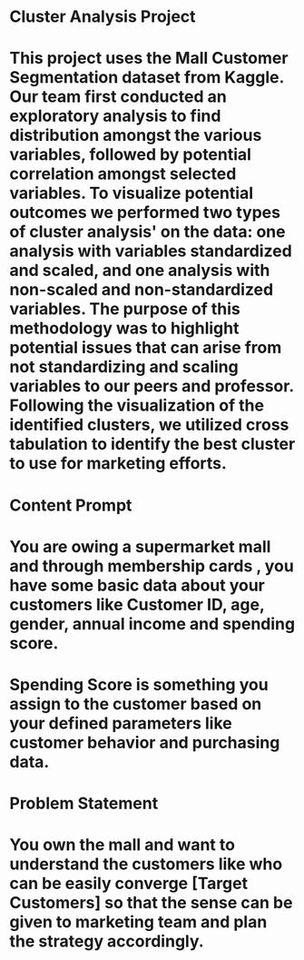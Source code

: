 # Cluster Analysis Project
# This project uses the Mall Customer Segmentation dataset from Kaggle. Our team first conducted an exploratory analysis to find distribution amongst the various variables, followed by potential correlation amongst selected variables. To visualize potential outcomes we performed two types of cluster analysis' on the data: one analysis with variables standardized and scaled, and one analysis with non-scaled and non-standardized variables. The purpose of this methodology was to highlight potential issues that can arise from not standardizing and scaling variables to our peers and professor. Following the visualization of the identified clusters, we utilized cross tabulation to identify the best cluster to use for marketing efforts.


# Content Prompt
# You are owing a supermarket mall and through membership cards , you have some basic data about your customers like Customer ID, age, gender, annual income and spending score.
# Spending Score is something you assign to the customer based on your defined parameters like customer behavior and purchasing data.

# Problem Statement
# You own the mall and want to understand the customers like who can be easily converge [Target Customers] so that the sense can be given to marketing team and plan the strategy accordingly.
